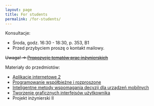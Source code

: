 ```yaml
---
layout: page
title: For students
permalink: /for-students/
---
```


Konsultacje:

* Środa, godz. 16:30 - 18:30, p. 353, B1
* Przed przybyciem proszę o kontakt mailowy.

~~Uwaga! &rarr; [Propozycje tematów prac inżynierskich](topics2017)~~

Materiały do przedmiotów:

* [Aplikacje internetowe 2](ai2)
* [Programowanie współbieżne i rozproszone](pwir)
* [Inteligentne metody wspomagania decyzji dla urządzeń mobilnych](iswddum)
* [Tworzenie graficznych interfejsów użytkownika](tgui)
* Projekt inżynierski II
